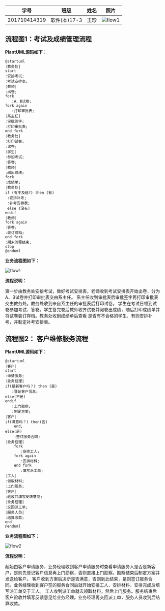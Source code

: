 学号|班级|姓名|照片|
|:-------:|:-------------: | :----------:|:---:|
|201710414319|软件(本)17-3|王珍|![flow1](../myself.jpg)|

## 流程图1：考试及成绩管理流程

**PlantUML源码如下：**

``` flow1
@startuml
|教务处|
start
:安排考试;
:考试安排表;
|教师|
:出卷;
fork
   :A、B试卷;
fork again
   :打印审批表;
|系主任|
:审批签字;
:打印审批表;
end fork
|教务处|
:打印试卷;
:试卷;
|学生|
:参加考试;
:答卷;
|教师|
:阅出成绩;
fork
:成绩单;
|教务处|
if (有不及格?) then (有)
 :安排补考;
 :补考安排表;
 else (没有)
endif
|教师|
fork again
:答卷;
:装订成档;
end fork
:期末流程结束;
stop
@enduml
```

**业务流程图如下：**

![flow1](test1-1.png)

**流程说明：**

第一步由教务处安排考试，做好考试安排表，老师收到考试安排表开始出卷，分为A、B试卷并打印审批表交由系主任。
系主任收到审批表后审批签字再打印审批表交由教务处。教务处收到来自系主任的审批表后打印试卷。
学生在考试日领到试卷参加考试、答卷。学生答完卷后教师收齐试卷并阅卷出成绩，随后打印成绩单并将试卷装订存档。教务处收到成绩单后查看 是否有不合格的学生，有则安排补考，并制定补考安排表。


## 流程图2： 客户维修服务流程

**PlantUML源码如下：**

``` flow2
@startuml
|客户|
start
:申请服务;
|业务经理|
if(是新客户吗？) then (是)
   :登记客户信息;
else(不是)
endif
   :上门勘察;
   :制定方案;
|客户|
if(满意吗？) then(否)
    end;
else(是)
    :签订服务合同;
|业务经理|
    fork
       :安排工人;
    fork again
       :安排材料;
    end fork
       :填写派工单;
|工人|
:领取材料;
:上门服务;
|客户|
:验收并填写反馈意见;
|业务经理|
:交回派工单;
|服务人员|
:结算收款;
end
@enduml
```

**业务流程图如下：**

![flow2](test1-2.png)

**流程说明：**

起始由客户申请服务，业务经理收到客户申请服务时查看申请服务人是否是新客户，是则先登记客户信息再上门勘察，否则直接上门勘察。勘察结束后制定方案并发送给客户。
客户收到方案后决断是否满意，否则到此结束，是则签订服务合同。业务经理收到客户签的服务合同后就开始安排工人、安排材料，安排完成后填写派工单交于工人。
工人收到派工单就去领取材料，然后上门服务。服务结束后客户验收并填写反馈意见给业务经理。业务经理再交回派工单，服务人员收到后结算收款。